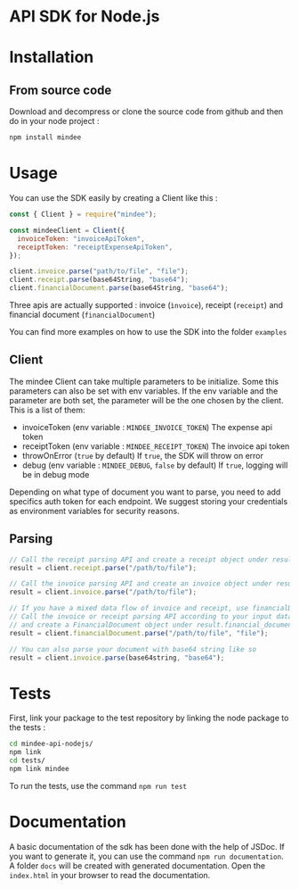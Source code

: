 # API SDK for Node.js

# Installation

## From source code

Download and decompress or clone the source code from github and then do in your node project :

```sh
npm install mindee
```

# Usage

You can use the SDK easily by creating a Client like this :

```js
const { Client } = require("mindee");

const mindeeClient = Client({
  invoiceToken: "invoiceApiToken",
  receiptToken: "receiptExpenseApiToken",
});

client.invoice.parse("path/to/file", "file");
client.receipt.parse(base64String, "base64");
client.financialDocument.parse(base64String, "base64");
```

Three apis are actually supported : invoice (`ìnvoice`), receipt (`receipt`) and financial document (`financialDocument`)

You can find more examples on how to use the SDK into the folder `examples`

## Client

The mindee Client can take multiple parameters to be initialize. Some this parameters can also be set with env variables. If the env variable and the parameter are both set, the parameter will be the one chosen by the client. This is a list of them:

- invoiceToken (env variable : `MINDEE_INVOICE_TOKEN`) The expense api token
- receiptToken (env variable : `MINDEE_RECEIPT_TOKEN`) The invoice api token
- throwOnError (`true` by default) If `true`, the SDK will throw on error
- debug (env variable : `MINDEE_DEBUG`, `false` by default) If `true`, logging will be in debug mode

Depending on what type of document you want to parse, you need to add specifics auth token for each endpoint.
We suggest storing your credentials as environment variables for security reasons.

## Parsing

```js
// Call the receipt parsing API and create a receipt object under result.receipt
result = client.receipt.parse("/path/to/file");

// Call the invoice parsing API and create an invoice object under result.invoice
result = client.invoice.parse("/path/to/file");

// If you have a mixed data flow of invoice and receipt, use financialDocument
// Call the invoice or receipt parsing API according to your input data type (pdf -> invoice, picture -> receipt)
// and create a FinancialDocument object under result.financial_document
result = client.financialDocument.parse("/path/to/file", "file");

// You can also parse your document with base64 string like so
result = client.invoice.parse(base64string, "base64");
```

# Tests

First, link your package to the test repository by linking the node package to the tests :

```sh
cd mindee-api-nodejs/
npm link
cd tests/
npm link mindee
```

To run the tests, use the command `npm run test`

# Documentation

A basic documentation of the sdk has been done with the help of JSDoc.
If you want to generate it, you can use the command `npm run documentation`.
A folder `docs` will be created with generated documentation.
Open the `index.html` in your browser to read the documentation.
